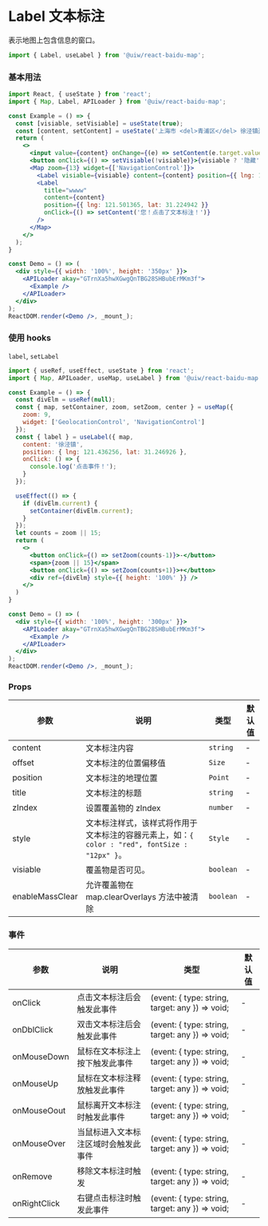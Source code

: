 Label 文本标注
===

表示地图上包含信息的窗口。

```jsx
import { Label, useLabel } from '@uiw/react-baidu-map';
```

### 基本用法

<!--DemoStart,bgWhite--> 
```jsx
import React, { useState } from 'react';
import { Map, Label, APILoader } from '@uiw/react-baidu-map';

const Example = () => {
  const [visiable, setVisiable] = useState(true);
  const [content, setContent] = useState('上海市 <del>青浦区</del> 徐泾镇盈港东路');
  return (
    <>
      <input value={content} onChange={(e) => setContent(e.target.value)} />
      <button onClick={() => setVisiable(!visiable)}>{visiable ? '隐藏' : '显示'}</button>
      <Map zoom={13} widget={['NavigationControl']}>
        <Label visiable={visiable} content={content} position={{ lng: 121.436256, lat: 31.246926 }}/>
        <Label
          title="wwww"
          content={content}
          position={{ lng: 121.501365, lat: 31.224942 }}
          onClick={() => setContent('您！点击了文本标注！')}
        />
      </Map>
    </>
  );
}

const Demo = () => (
  <div style={{ width: '100%', height: '350px' }}>
    <APILoader akay="GTrnXa5hwXGwgQnTBG28SHBubErMKm3f">
      <Example />
    </APILoader>
  </div>
);
ReactDOM.render(<Demo />, _mount_);
```
<!--End-->

### 使用 hooks

`label`, `setLabel`

<!--DemoStart,bgWhite--> 
```jsx
import { useRef, useEffect, useState } from 'react';
import { Map, APILoader, useMap, useLabel } from '@uiw/react-baidu-map';

const Example = () => {
  const divElm = useRef(null);
  const { map, setContainer, zoom, setZoom, center } = useMap({
    zoom: 9,
    widget: ['GeolocationControl', 'NavigationControl']
  });
  const { label } = useLabel({ map,
    content: '徐泾镇',
    position: { lng: 121.436256, lat: 31.246926 },
    onClick: () => {
      console.log('点击事件！');
    }
  });

  useEffect(() => {
    if (divElm.current) {
      setContainer(divElm.current);
    }
  });
  let counts = zoom || 15;
  return (
    <>
      <button onClick={() => setZoom(counts-1)}>-</button>
      <span>{zoom || 15}</span>
      <button onClick={() => setZoom(counts+1)}>+</button>
      <div ref={divElm} style={{ height: '100%' }} />
    </>
  )
}

const Demo = () => (
  <div style={{ width: '100%', height: '300px' }}>
    <APILoader akay="GTrnXa5hwXGwgQnTBG28SHBubErMKm3f">
      <Example />
    </APILoader>
  </div>
);
ReactDOM.render(<Demo />, _mount_);
```
<!--End-->

### Props

| 参数 | 说明 | 类型 | 默认值 |
| ----- | ----- | ----- | ----- |
| content | 文本标注内容 | `string` | - |
| offset | 文本标注的位置偏移值 | `Size` | - |
| position | 文本标注的地理位置 | `Point` | - |
| title | 文本标注的标题 | `string` | - |
| zIndex | 设置覆盖物的 zIndex | `number` | - |
| style | 文本标注样式，该样式将作用于文本标注的容器元素上，如：`{ color : "red", fontSize : "12px" }`。 | `Style` | - |
| visiable | 覆盖物是否可见。 | `boolean` | - |
| enableMassClear | 允许覆盖物在 map.clearOverlays 方法中被清除 | `boolean` | - |

### 事件

| 参数 | 说明 | 类型 | 默认值 |
| ----- | ----- | ----- | ----- |
| onClick | 点击文本标注后会触发此事件 | (event: { type: string, target: any }) => void; | - |
| onDblClick | 双击文本标注后会触发此事件 | (event: { type: string, target: any }) => void; | - |
| onMouseDown | 鼠标在文本标注上按下触发此事件 | (event: { type: string, target: any }) => void; | - |
| onMouseUp | 鼠标在文本标注释放触发此事件 | (event: { type: string, target: any }) => void; | - |
| onMouseOout | 鼠标离开文本标注时触发此事件 | (event: { type: string, target: any }) => void; | - |
| onMouseOver | 当鼠标进入文本标注区域时会触发此事件 | (event: { type: string, target: any }) => void; | - |
| onRemove | 移除文本标注时触发 | (event: { type: string, target: any }) => void; | - |
| onRightClick | 右键点击标注时触发此事件 | (event: { type: string, target: any }) => void; | - |